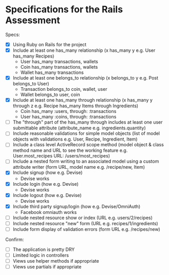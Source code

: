 # Specifications for the Rails Assessment

Specs:
- [x] Using Ruby on Rails for the project
- [x] Include at least one has_many relationship (x has_many y e.g. User has_many Recipes) 
  - User has_many transactions, wallets
  - Coin has_many transactions, wallets
  - Wallet has_many transactions
- [x] Include at least one belongs_to relationship (x belongs_to y e.g. Post belongs_to User)
  - Transaction belongs_to coin, wallet, user
  - Wallet belongs_to user, coin
- [x] Include at least one has_many through relationship (x has_many y through z e.g. Recipe has_many Items through Ingredients)
  - Coin has_many :users, through: :transactions
  - User has_many :coins, through: :transactions
- [ ] The "through" part of the has_many through includes at least one user submittable attribute (attribute_name e.g. ingredients.quantity)
- [ ] Include reasonable validations for simple model objects (list of model objects with validations e.g. User, Recipe, Ingredient, Item)
- [ ] Include a class level ActiveRecord scope method (model object & class method name and URL to see the working feature e.g. User.most_recipes URL: /users/most_recipes)
- [ ] Include a nested form writing to an associated model using a custom attribute writer (form URL, model name e.g. /recipe/new, Item)
- [x] Include signup (how e.g. Devise)
  - Devise works
- [x] Include login (how e.g. Devise)
  - Devise works
- [x] Include logout (how e.g. Devise)
  - Devise works
- [x] Include third party signup/login (how e.g. Devise/OmniAuth)
  - Facebook omniauth works
- [ ] Include nested resource show or index (URL e.g. users/2/recipes)
- [ ] Include nested resource "new" form (URL e.g. recipes/1/ingredients)
- [ ] Include form display of validation errors (form URL e.g. /recipes/new)

Confirm:
- [ ] The application is pretty DRY
- [ ] Limited logic in controllers
- [ ] Views use helper methods if appropriate
- [ ] Views use partials if appropriate
